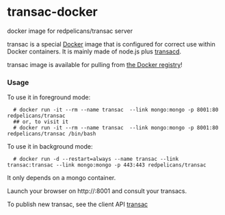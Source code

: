 # transac-docker

docker image for redpelicans/transac server


transac  is a special [Docker](https://www.docker.com) image that is configured for correct use within Docker containers. It is mainly made of node.js plus [transacd](https://github.com/redpelicans/transacd.git).



transac image is available for pulling from [the Docker registry](https://registry.hub.docker.com/u/redpelicans/transac/)!

### Usage ###

To use it in foreground mode:

````
  # docker run -it --rm --name transac  --link mongo:mongo -p 8001:80 redpelicans/transac
  ## or, to visit it
  # docker run -it --rm --name transac  --link mongo:mongo -p 8001:80 redpelicans/transac /bin/bash
````

To use it in background mode:

````
  # docker run -d --restart=always --name transac --link transac:transac --link mongo:mongo -p 443:443 redpelicans/transac
````

It only depends on a mongo container.

Launch your browser on http://<IP>:8001 and consult your transacs.


To publish new transac, see the client API [transac](https://github.com/redpelicans/transac.git)
